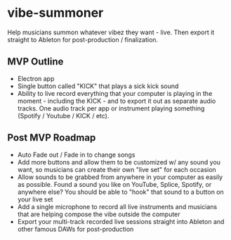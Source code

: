 # vibe-summoner
Help musicians summon whatever vibez they want - live. Then export it straight to Ableton for post-production / finalization.

## MVP Outline
- Electron app
- Single button called "KICK" that plays a sick kick sound
- Ability to live record everything that your computer is playing in the moment - including the KICK - and to export it out as separate audio tracks. One audio track per app or instrument playing something (Spotify / Youtube / KICK / etc).

## Post MVP Roadmap
- Auto Fade out / Fade in to change songs
- Add more buttons and allow them to be customized w/ any sound you want, so musicians can create their own "live set" for each occasion
- Allow sounds to be grabbed from anywhere in your computer as easily as possible. Found a sound you like on YouTube, Splice, Spotify, or anywhere else? You should be able to "hook" that sound to a button on your live set
- Add a single microphone to record all live instruments and musicians that are helping compose the vibe outside the computer
- Export your multi-track recorded live sessions straight into Ableton and other famous DAWs for post-production

